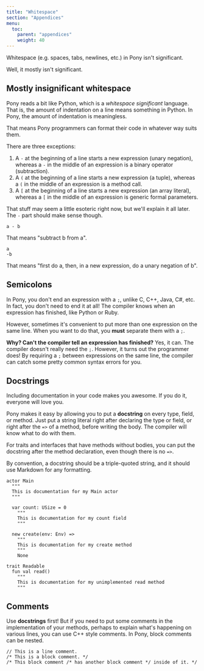 ```yaml
---
title: "Whitespace"
section: "Appendices"
menu:
  toc:
    parent: "appendices"
    weight: 40
---
```


Whitespace (e.g. spaces, tabs, newlines, etc.) in Pony isn't significant.

Well, it mostly isn't significant.

## Mostly insignificant whitespace

Pony reads a bit like Python, which is a _whitespace significant_ language. That is, the amount of indentation on a line means something in Python. In Pony, the amount of indentation is meaningless.

That means Pony programmers can format their code in whatever way suits them.

There are three exceptions:

1. A `-` at the beginning of a line starts a new expression (unary negation), whereas a `-` in the middle of an expression is a binary operator (subtraction).
2. A `(` at the beginning of a line starts a new expression (a tuple), whereas a `(` in the middle of an expression is a method call.
3. A `[` at the beginning of a line starts a new expression (an array literal), whereas a `[` in the middle of an expression is generic formal parameters.

That stuff may seem a little esoteric right now, but we'll explain it all later. The `-` part should make sense though.

```pony
a - b
```

That means "subtract b from a".

```pony
a
-b
```

That means "first do a, then, in a new expression, do a unary negation of b".

## Semicolons

In Pony, you don't end an expression with a `;`, unlike C, C++, Java, C#, etc. In fact, you don't need to end it at all! The compiler knows when an expression has finished, like Python or Ruby.

However, sometimes it's convenient to put more than one expression on the same line. When you want to do that, you __must__ separate them with a `;`.

__Why? Can't the compiler tell an expression has finished?__ Yes, it can. The compiler doesn't really need the `;`. However, it turns out the programmer does! By requiring a `;` between expressions on the same line, the compiler can catch some pretty common syntax errors for you.

## Docstrings

Including documentation in your code makes you awesome. If you do it, everyone will love you.

Pony makes it easy by allowing you to put a __docstring__ on every type, field, or method. Just put a string literal right after declaring the type or field, or right after the `=>` of a method, before writing the body. The compiler will know what to do with them.

For traits and interfaces that have methods without bodies, you can put the docstring after the method declaration, even though there is no `=>`.

By convention, a docstring should be a triple-quoted string, and it should use Markdown for any formatting.

```pony
actor Main
  """
  This is documentation for my Main actor
  """

  var count: USize = 0
    """
    This is documentation for my count field
    """

  new create(env: Env) =>
    """
    This is documentation for my create method
    """
    None

trait Readable
  fun val read()
    """
    This is documentation for my unimplemented read method
    """
```

## Comments

Use __docstrings__ first! But if you need to put some comments in the implementation of your methods, perhaps to explain what's happening on various lines, you can use C++ style comments. In Pony, block comments can be nested.

```pony
// This is a line comment.
/* This is a block comment. */
/* This block comment /* has another block comment */ inside of it. */
```
